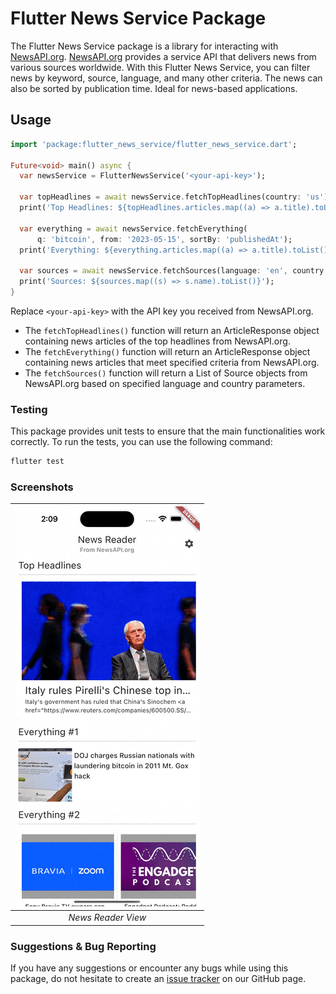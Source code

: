 # Flutter News Service Package

The Flutter News Service package is a library for interacting with [NewsAPI.org](https://newsapi.org/). [NewsAPI.org](https://newsapi.org/) provides a service API that delivers news from various sources worldwide. With this Flutter News Service, you can filter news by keyword, source, language, and many other criteria. The news can also be sorted by publication time. Ideal for news-based applications.

## Usage

```dart
import 'package:flutter_news_service/flutter_news_service.dart';

Future<void> main() async {
  var newsService = FlutterNewsService('<your-api-key>');
  
  var topHeadlines = await newsService.fetchTopHeadlines(country: 'us');
  print('Top Headlines: ${topHeadlines.articles.map((a) => a.title).toList()}');

  var everything = await newsService.fetchEverything(
      q: 'bitcoin', from: '2023-05-15', sortBy: 'publishedAt');
  print('Everything: ${everything.articles.map((a) => a.title).toList()}');

  var sources = await newsService.fetchSources(language: 'en', country: 'us');
  print('Sources: ${sources.map((s) => s.name).toList()}');
}

```

Replace `<your-api-key>` with the API key you received from NewsAPI.org.

- The `fetchTopHeadlines()` function will return an ArticleResponse object containing news articles of the top headlines from NewsAPI.org.
- The `fetchEverything()` function will return an ArticleResponse object containing news articles that meet specified criteria from NewsAPI.org.
- The `fetchSources()` function will return a List of Source objects from NewsAPI.org based on specified language and country parameters.

### Testing

This package provides unit tests to ensure that the main functionalities work correctly. To run the tests, you can use the following command:

```bash
flutter test
```

### Screenshots
| ![News View](https://raw.githubusercontent.com/chuyentt/flutter_news_service/main/example/screenshots/news.gif) |
| :------------------------------------: | 
|            *News Reader View*                 |

### Suggestions & Bug Reporting

If you have any suggestions or encounter any bugs while using this package, do not hesitate to create an [issue tracker][tracker] on our GitHub page.

[tracker]: https://github.com/chuyentt/flutter_news_service/issues